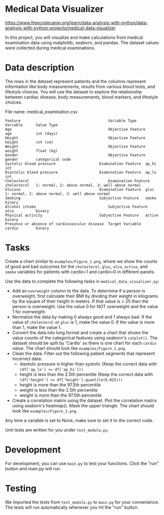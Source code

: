 # Medical Data Visualizer
https://www.freecodecamp.org/learn/data-analysis-with-python/data-analysis-with-python-projects/medical-data-visualizer

In this project, you will visualize and make calculations from medical examination data using matplotlib, seaborn, and pandas. The dataset values were collected during medical examinations.
# Data description

The rows in the dataset represent patients and the columns represent information like body measurements, results from various blood tests, and lifestyle choices. You will use the dataset to explore the relationship between cardiac disease, body measurements, blood markers, and lifestyle choices.

File name: medical_examination.csv
```
Feature                                        Variable Type 	        Variable      Value Type
Age 	                                       Objective Feature 	age 	      int (days)
Height 	                                       Objective Feature 	height 	      int (cm)
Weight 	                                       Objective Feature 	weight 	      float (kg)
Gender 	                                       Objective Feature 	gender 	      categorical code
Systolic blood pressure 	               Examination Feature 	ap_hi 	      int
Diastolic blood pressure 	               Examination Feature 	ap_lo 	      int
Cholesterol 	                               Examination Feature 	cholesterol   1: normal, 2: above normal, 3: well above normal
Glucose 	                               Examination Feature 	gluc 	      1: normal, 2: above normal, 3: well above normal
Smoking 	                               Subjective Feature 	smoke 	      binary
Alcohol intake 	                               Subjective Feature 	alco 	      binary
Physical activity 	                       Subjective Feature 	active 	      binary
Presence or absence of cardiovascular disease  Target Variable 	        cardio 	      binary
```
# Tasks

Create a chart similar to `examples/Figure_1.png`, where we show the counts of good and bad outcomes for the `cholesterol`, `gluc`, `alco`, `active`, and `smoke` variables for patients with cardio=1 and cardio=0 in different panels.

Use the data to complete the following tasks in `medical_data_visualizer.py`:

* Add an `overweight` column to the data. To determine if a person is overweight, first calculate their BMI by dividing their weight in kilograms by the square of their height in meters. If that value is > 25 then the person is overweight. Use the value 0 for NOT overweight and the value 1 for overweight.
* Normalize the data by making 0 always good and 1 always bad. If the value of `cholesterol` or `gluc` is 1, make the value 0. If the value is more than 1, make the value 1.
* Convert the data into long format and create a chart that shows the value counts of the categorical features using seaborn's `catplot()`. The dataset should be split by 'Cardio' so there is one chart for each `cardio` value. The chart should look like `examples/Figure_1.png`.
* Clean the data. Filter out the following patient segments that represent incorrect data:
    * diastolic pressure is higher than systolic (Keep the correct data with `(df['ap_lo'] <= df['ap_hi']))`
    * height is less than the 2.5th percentile (Keep the correct data with `(df['height'] >= df['height'].quantile(0.025)))`
    * height is more than the 97.5th percentile
    * weight is less than the 2.5th percentile
    * weight is more than the 97.5th percentile
* Create a correlation matrix using the dataset. Plot the correlation matrix using seaborn's heatmap(). Mask the upper triangle. The chart should look like `examples/Figure_2.png`.

Any time a variable is set to None, make sure to set it to the correct code.

Unit tests are written for you under `test_module.py`.

# Development

For development, you can use `main.py` to test your functions. Click the "run" button and main.py will run.

# Testing

We imported the tests from `test_module.py` to `main.py` for your convenience. The tests will run automatically whenever you hit the "run" button.
